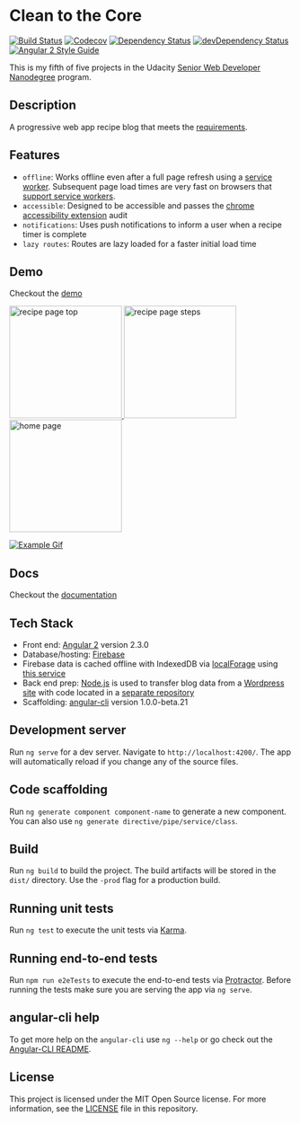# Clean to the Core

[![Build Status](http://img.shields.io/travis/adriancarriger/clean-to-the-core/master.svg?maxAge=60)](https://travis-ci.org/adriancarriger/clean-to-the-core)
[![Codecov](https://img.shields.io/codecov/c/github/adriancarriger/clean-to-the-core/master.svg?maxAge=60)](https://codecov.io/gh/adriancarriger/clean-to-the-core)
[![Dependency Status](https://img.shields.io/david/adriancarriger/clean-to-the-core/master.svg?maxAge=60)](https://david-dm.org/adriancarriger/clean-to-the-core)
[![devDependency Status](https://img.shields.io/david/dev/adriancarriger/clean-to-the-core/master.svg?maxAge=60)](https://david-dm.org/adriancarriger/clean-to-the-core?type=dev)
[![Angular 2 Style Guide](https://mgechev.github.io/angular2-style-guide/images/badge.svg)](https://angular.io/styleguide)

This is my fifth of five projects in the Udacity [Senior Web Developer Nanodegree](https://www.udacity.com/course/senior-web-developer-nanodegree--nd802) program.

## Description

A progressive web app recipe blog that meets the [requirements](REQUIREMENTS.md).

## Features

* `offline`: Works offline even after a full page refresh using a [service worker](https://developers.google.com/web/fundamentals/getting-started/primers/service-workers). Subsequent page load times are very fast on browsers that [support service workers](http://caniuse.com/#feat=serviceworkers).
* `accessible`: Designed to be accessible and passes the [chrome accessibility extension](https://chrome.google.com/webstore/detail/accessibility-developer-t/fpkknkljclfencbdbgkenhalefipecmb?hl=en) audit
* `notifications`: Uses push notifications to inform a user when a recipe timer is complete
* `lazy routes`: Routes are lazy loaded for a faster initial load time

## Demo

Checkout the [demo](https://beta.cleantothecore.com/)

<a href="https://beta.cleantothecore.com/">
  <img alt="recipe page top" src="https://raw.githubusercontent.com/adriancarriger/clean-to-the-core/master/images/example-1.png" width="200px">
  <img alt="recipe page steps" src="https://raw.githubusercontent.com/adriancarriger/clean-to-the-core/master/images/example-2.png" width="200px">
  <img alt="home page" src="https://raw.githubusercontent.com/adriancarriger/clean-to-the-core/master/images/example-3.png" width="200px">
</a>

[![Example Gif](https://raw.githubusercontent.com/adriancarriger/clean-to-the-core/master/images/example.gif)](https://beta.cleantothecore.com/)

## Docs

Checkout the [documentation](https://adriancarriger.github.io/clean-to-the-core/globals.html)

## Tech Stack

* Front end: [Angular 2](https://github.com/angular/angular) version 2.3.0
* Database/hosting: [Firebase](https://firebase.google.com/)
* Firebase data is cached offline with IndexedDB via [localForage](https://github.com/localForage/localForage) using [this service](https://github.com/adriancarriger/clean-to-the-core/blob/master/src/app/core/api/firebase-cache.service.ts)
* Back end prep: [Node.js](https://nodejs.org/en/) is used to transfer blog data from a [Wordpress site](http://cleantothecore.com) with code located in a [separate repository](https://github.com/adriancarriger/clean-to-the-core-backend)
* Scaffolding: [angular-cli](https://github.com/angular/angular-cli) version 1.0.0-beta.21

## Development server
Run `ng serve` for a dev server. Navigate to `http://localhost:4200/`. The app will automatically reload if you change any of the source files.

## Code scaffolding

Run `ng generate component component-name` to generate a new component. You can also use `ng generate directive/pipe/service/class`.

## Build

Run `ng build` to build the project. The build artifacts will be stored in the `dist/` directory. Use the `-prod` flag for a production build.

## Running unit tests

Run `ng test` to execute the unit tests via [Karma](https://karma-runner.github.io).

## Running end-to-end tests

Run `npm run e2eTests` to execute the end-to-end tests via [Protractor](http://www.protractortest.org/). 
Before running the tests make sure you are serving the app via `ng serve`.

## angular-cli help

To get more help on the `angular-cli` use `ng --help` or go check out the [Angular-CLI README](https://github.com/angular/angular-cli/blob/master/README.md).

## License

This project is licensed under the MIT Open Source license. For more information, see the [LICENSE](LICENSE) file in this repository.